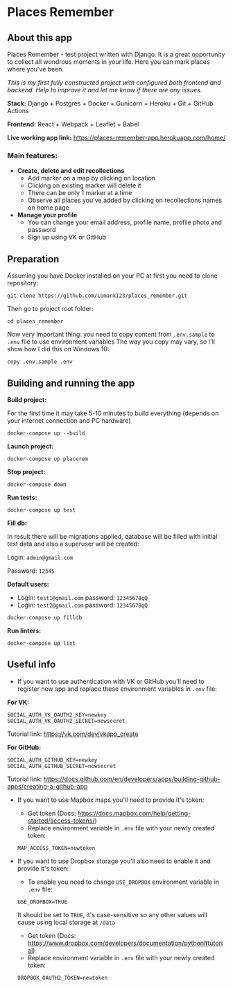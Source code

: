 # Places Remember

## About this app
Places Remember - test project written with Django. It is a great opportunity to collect all wondrous moments in your life. Here you can mark places where you've been.

*This is my first fully constructed project with configured both frontend and backend. Help to improve it and let me know if there are any issues.*

**Stack:** Django + Postgres + Docker + Gunicorn + Heroku + Git + GitHub Actions

**Frontend:** React + Webpack + Leaflet + Babel

**Live working app link:** https://places-remember-app.herokuapp.com/home/

### Main features:
- **Create, delete and edit recollections**
  - Add marker on a map by clicking on location
  - Clicking on existing marker will delete it
  - There can be only 1 marker at a time
  - Observe all places you've added by clicking on recollections names on home page
- **Manage your profile**
  - You can change your email address, profile name, profile photo and password
  - Sign up using VK or GitHub

## Preparation

Assuming you have Docker installed on your PC at first you need to clone repository:
```
git clone https://github.com/Lomank123/places_remember.git
```

Then go to project root folder:
```
cd places_remember
```

Now very important thing: you need to copy content from `.env.sample` to `.env` file to use environment variables
The way you copy may vary, so I'll show how I did this on Windows 10:
```
copy .env.sample .env
```

## Building and running the app

**Build project:**

For the first time it may take 5-10 minutes to build everything (depends on your internet connection and PC hardware)
```
docker-compose up --build
```

**Launch project:**
```
docker-compose up placerem
```

**Stop project:**
```
docker-compose down
```

**Run tests:**
```
docker-compose up test
```

**Fill db:**

In result there will be migrations applied, database will be filled with initial test data and also a superuser will be created:

Login: `admin@gmail.com`

Password: `12345`

**Default users:**
  - Login: `test1@gmail.com` password: `12345678qQ`
  - Login: `test2@gmail.com` password: `12345678qQ`

```
docker-compose up filldb
```

**Run linters:**
```
docker-compose up lint
```

## Useful info

- If you want to use authentication with VK or GitHub you'll need to register new app and replace these environment variables in `.env` file:

**For VK:**
```
SOCIAL_AUTH_VK_OAUTH2_KEY=newkey
SOCIAL_AUTH_VK_OAUTH2_SECRET=newsecret
```

Tutorial link: https://vk.com/dev/vkapp_create

**For GitHub:**
```
SOCIAL_AUTH_GITHUB_KEY=newkey
SOCIAL_AUTH_GITHUB_SECRET=newsecret
```

Tutorial link: https://docs.github.com/en/developers/apps/building-github-apps/creating-a-github-app

- If you want to use Mapbox maps you'll need to provide it's token:

  - Get token (Docs: https://docs.mapbox.com/help/getting-started/access-tokens/)
  - Replace environment variable in `.env` file with your newly created token:
  ```
  MAP_ACCESS_TOKEN=newtoken
  ```

- If you want to use Dropbox storage you'll also need to enable it and provide it's token: 
  - To enable you need to change `USE_DROPBOX` environment variable in `.env` file:
  ```
  USE_DROPBOX=TRUE
  ```
  It should be set to `TRUE`, it's case-sensitive so any other values will cause using local storage at `/data`

  - Get token (Docs: https://www.dropbox.com/developers/documentation/python#tutorial)
  - Replace environment variable in `.env` file with your newly created token:
  ```
  DROPBOX_OAUTH2_TOKEN=newtoken
  ```